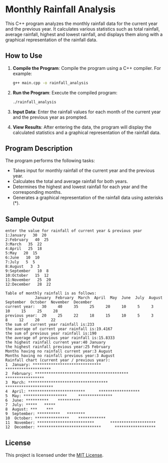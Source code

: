 # Monthly Rainfall Analysis

This C++ program analyzes the monthly rainfall data for the current year and the previous year. It calculates various statistics such as total rainfall, average rainfall, highest and lowest rainfall, and displays them along with a graphical representation of the rainfall data.

## How to Use

1. **Compile the Program**: Compile the program using a C++ compiler. For example:
    ```bash
    g++ main.cpp -o rainfall_analysis
    ```

2. **Run the Program**: Execute the compiled program:
    ```bash
    ./rainfall_analysis
    ```

3. **Input Data**: Enter the rainfall values for each month of the current year and the previous year as prompted.

4. **View Results**: After entering the data, the program will display the calculated statistics and a graphical representation of the rainfall data.

## Program Description

The program performs the following tasks:

- Takes input for monthly rainfall of the current year and the previous year.
- Calculates the total and average rainfall for both years.
- Determines the highest and lowest rainfall for each year and the corresponding months.
- Generates a graphical representation of the rainfall data using asterisks (\*).

## Sample Output

```
enter the value for rainfall of current year & previous year 
1:January   30  20
2:February   40  25
3:March   35  22
4:April   25  18
5:May   20  15
6:June   10  10
7:July   5  5
8:August   3  3
9:September   10  8
10:October   15  12
11:November   25  20
12:December   28  22

Table of monthly rainfall is as follows:
             January  February  March  April  May  June  July  August  September  October  November  December  
current year:   30     40     35     25     20     10     5     3     10     15     25     28     
previous year:  20     25     22     18     15     10     5     3     8     12     20     22     
the sum of current year rainfall is:233
the average of current year rainfall is:19.4167
the sum of previous year rainfall is:190
the average of previous year rainfall is:15.8333
the highest rainfall current year:40 January
the highest rainfall previous year:25 February
Months having no rainfall current year:3 August
Months having no rainfall previous year:3 August
Rainfall chart (current year / previous year):
1  January: ******************************         ********************         
2  February: *****************************************        *****************
3  March: ***********************************       *********************
4  April: *************************      ******************
5  May: *******************     ***************
6  June: **********    **********
7  July: *****   *****
8  August: ***    ***
9  September: **********   ********
10  October: ***************    ************
11  November: *************************       ********************
12  December: ****************************      ******************
```

## License

This project is licensed under the [MIT License](LICENSE).